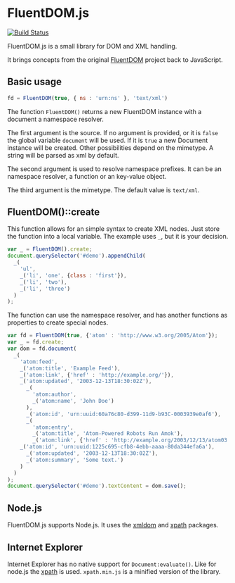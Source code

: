 FluentDOM.js
============

[![Build Status](https://travis-ci.org/FluentDOM/FluentDOM.js.svg?branch=master)](https://travis-ci.org/FluentDOM/FluentDOM.js)

FluentDOM.js is a small library for DOM and XML handling.

It brings concepts from the original [FluentDOM](http://fluentdom.org) project back to JavaScript.

Basic usage
-----------

```javascript
fd = FluentDOM(true, { ns : 'urn:ns' }, 'text/xml')
```

The function `FluentDOM()` returns a new FluentDOM instance with a document a namespace resolver.

The first argument is the source. If no argument is provided, or it is `false` the global variable
`document` will be used. If it is `true` a new Document instance will be created. Other possibilities depend on the
mimetype. A string will be parsed as xml by default.

The second argument is used to resolve namespace prefixes. It can be an namespace resolver, a function
or an key-value object.

The third argument is the mimetype. The default value is `text/xml`.

FluentDOM()::create
-------------------

This function allows for an simple syntax to create XML nodes. Just store the function into a local variable.
The example uses `_`, but it is your decision.

```javascript
var _ = FluentDOM().create;
document.querySelector('#demo').appendChild(
  _(
    'ul',
    _('li', 'one', {class : 'first'}),
    _('li', 'two'),
    _('li', 'three')
  )
);
```

The function can use the namespace resolver, and has another functions as properties to create special nodes.

```javascript
var fd = FluentDOM(true, {'atom' : 'http://www.w3.org/2005/Atom'});
var _ = fd.create;
var dom = fd.document(
  _(
    'atom:feed',
    _('atom:title', 'Example Feed'),
    _('atom:link', {'href' : 'http://example.org/'}),
    _('atom:updated', '2003-12-13T18:30:02Z'),
      _(
        'atom:author',
        _('atom:name', 'John Doe')
      ),
      _('atom:id', 'urn:uuid:60a76c80-d399-11d9-b93C-0003939e0af6'),
      _(
        'atom:entry',
        _('atom:title', 'Atom-Powered Robots Run Amok'),
        _('atom:link', {'href' : 'http://example.org/2003/12/13/atom03'}),
    _('atom:id', 'urn:uuid:1225c695-cfb8-4ebb-aaaa-80da344efa6a'),
      _('atom:updated', '2003-12-13T18:30:02Z'),
      _('atom:summary', 'Some text.')
    )
  )
);
document.querySelector('#demo').textContent = dom.save();
```

Node.js
-------

FluentDOM.js supports Node.js. It uses the [xmldom](https://github.com/bigeasy/xmldom) and 
[xpath](https://github.com/goto100/xpath) packages. 
 
Internet Explorer
-----------------

Internet Explorer has no native support for `Document:evaluate()`. Like for node.js 
the [xpath](https://github.com/goto100/xpath) is used. `xpath.min.js` is a minified version of the library.

